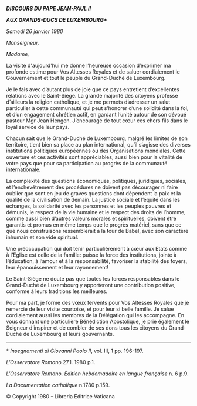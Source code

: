 ***DISCOURS DU PAPE JEAN-PAUL II***

***AUX GRANDS-DUCS DE LUXEMBOURG\****

*Samedi 26 janvier 1980*

*Monseigneur,*

*Madame,*

La visite d'aujourd'hui me donne l’heureuse occasion d’exprimer ma profonde estime pour Vos Altesses Royales et de saluer cordialement le Gouvernement et tout le peuple du Grand-Duché de Luxembourg.

Je le fais avec d’autant plus de joie que ce pays entretient d’excellentes relations avec le Saint-Siège. La grande majorité des citoyens professe d’ailleurs la religion catholique, et je me permets d’adresser un salut particulier à cette communauté qui peut s’honorer d’une solidité dans la foi, et d’un engagement chrétien actif, en gardant l’unité autour de son dévoué pasteur Mgr Jean Hengen. J’encourage de tout cœur ces chers fils dans le loyal service de leur pays.

Chacun sait que le Grand-Duché de Luxembourg, malgré les limites de son territoire, tient bien sa place au plan international, qu’il s’agisse des diverses institutions politiques européennes ou des Organisations mondiales. Cette ouverture et ces activités sont appréciables, aussi bien pour la vitalité de votre pays que pour sa participation au progrès de la communauté internationale.

La complexité des questions économiques, politiques, juridiques, sociales, et l’enchevêtrement des procédures ne doivent pas décourager ni faire oublier que sont en jeu de graves questions dont dépendent la paix et la qualité de la civilisation de demain. La justice sociale et l’équité dans les échanges, la solidarité avec les personnes et les peuples pauvres et démunis, le respect de la vie humaine et le respect des droits de l’homme, comme aussi bien d’autres valeurs morales et spirituelles, doivent être garantis et promus en même temps que le progrès matériel, sans que ce que nous construisons ressemblerait à la tour de Babel, avec son caractère inhumain et son vide spiritual.

Une préoccupation qui doit tenir particulièrement à cœur aux Etats comme à l’Eglise est celle de la famille: puisse la force des institutions, jointe à l’éducation, à l’amour et à la responsabilité, favoriser la stabilité des foyers, leur épanouissement et leur rayonnement!

Le Saint-Siège ne doute pas que toutes les forces responsables dans le Grand-Duché de Luxembourg y apporteront une contribution positive, conforme à leurs traditions les meilleures.

Pour ma part, je forme des vœux fervents pour Vos Altesses Royales que je remercie de leur visite courtoise, et pour leur si belle famille. Je salue cordialement aussi les membres de la Délégation qui les accompagne. En vous donnant une particulière Bénédiction Apostolique, je prie également le Seigneur d’inspirer et de combler de ses dons tous les citoyens du Grand-Duché de Luxembourg et leurs gouvernants.

* * *

\* *Insegnamenti di Giovanni Paolo II*, vol. III, 1 pp. 196-197.

*L'Osservatore Romano* 27.1. 1980 p.1.

*L'Osservatore Romano. Edition hebdomadaire en langue française* n. 6 p.9.

*La Documentation catholique* n.1780 p.159.

© Copyright 1980 - Libreria Editrice Vaticana